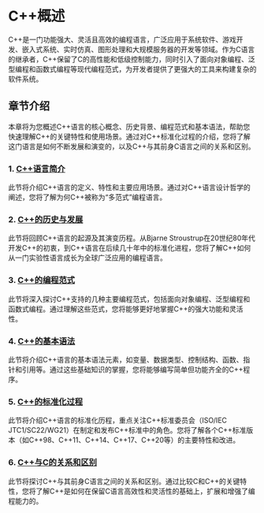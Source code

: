 # C++概述

C++是一门功能强大、灵活且高效的编程语言，广泛应用于系统软件、游戏开发、嵌入式系统、实时仿真、图形处理和大规模服务器的开发等领域。作为C语言的继承者，C++保留了C的高性能和低级控制能力，同时引入了面向对象编程、泛型编程和函数式编程等现代编程范式，为开发者提供了更强大的工具来构建复杂的软件系统。

## 章节介绍

本章将为您概述C++语言的核心概念、历史背景、编程范式和基本语法，帮助您快速理解C++的关键特性和使用场景。通过对C++标准化过程的介绍，您将了解这门语言是如何不断发展和演变的，以及C++与其前身C语言之间的关系和区别。

### 1. [C++语言简介](overview/introduction.md)

此节将介绍C++语言的定义、特性和主要应用场景。通过对C++语言设计哲学的阐述，您将了解为何C++被称为“多范式”编程语言。

### 2. [C++的历史与发展](overview/history.md)

此节将回顾C++语言的起源及其演变历程。从Bjarne Stroustrup在20世纪80年代开发C++的初衷，到C++语言在后续几十年中的标准化进程，您将了解C++如何从一门实验性语言成长为全球广泛应用的编程语言。

### 3. [C++的编程范式](overview/programming-paradigms.md)

此节将深入探讨C++支持的几种主要编程范式，包括面向对象编程、泛型编程和函数式编程。通过理解这些范式，您将能够更好地掌握C++的强大功能和灵活性。

### 4. [C++的基本语法](overview/basic-syntax.md)

此节将介绍C++语言的基本语法元素，如变量、数据类型、控制结构、函数、指针和引用等。通过这些基础知识的掌握，您将能够编写简单但功能齐全的C++程序。

### 5. [C++的标准化过程](overview/standardization.md)

此节将介绍C++语言的标准化历程，重点关注C++标准委员会（ISO/IEC JTC1/SC22/WG21）在制定和发布C++标准中的角色。您将了解各个C++标准版本（如C++98、C++11、C++14、C++17、C++20等）的主要特性和改进。

### 6. [C++与C的关系和区别](overview/cpp-and-c.md)

此节将探讨C++与其前身C语言之间的关系和区别。通过比较C和C++的关键特性，您将了解C++是如何在保留C语言高效性和灵活性的基础上，扩展和增强了编程能力的。
